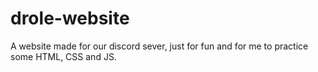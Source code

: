 # drole-website
A website made for our discord sever, just for fun and for me to practice some HTML, CSS and JS.
